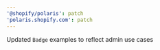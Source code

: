 ```yaml
---
'@shopify/polaris': patch
'polaris.shopify.com': patch
---
```


Updated `Badge` examples to reflect admin use cases
